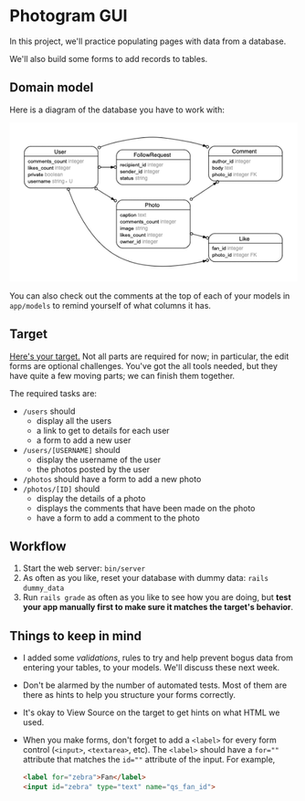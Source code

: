 # Photogram GUI

In this project, we'll practice populating pages with data from a database.

We'll also build some forms to add records to tables.

## Domain model

Here is a diagram of the database you have to work with:

![Domain Model](erd.png?raw=true "Domain Model")

You can also check out the comments at the top of each of your models in `app/models` to remind yourself of what columns it has.

## Target

[Here's your target.](https://photogram-gui.matchthetarget.com/) Not all parts are required for now; in particular, the edit forms are optional challenges. You've got the all tools needed, but they have quite a few moving parts; we can finish them together.

The required tasks are:

 - `/users` should
    - display all the users
    - a link to get to details for each user
    - a form to add a new user
 - `/users/[USERNAME]` should
    - display the username of the user
    - the photos posted by the user
 - `/photos` should have a form to add a new photo
 - `/photos/[ID]` should
    - display the details of a photo
    - displays the comments that have been made on the photo
    - have a form to add a comment to the photo

## Workflow

 1. Start the web server: `bin/server`
 1. As often as you like, reset your database with dummy data: `rails dummy_data`
 2. Run `rails grade` as often as you like to see how you are doing, but **test your app manually first to make sure it matches the target's behavior**.

## Things to keep in mind

  - I added some _validations_, rules to try and help prevent bogus data from entering your tables, to your models. We'll discuss these next week.
 - Don't be alarmed by the number of automated tests. Most of them are there as hints to help you structure your forms correctly.
 - It's okay to View Source on the target to get hints on what HTML we used.
 - When you make forms, don't forget to add a `<label>` for every form control (`<input>`, `<textarea>`, etc). The `<label>` should have a `for=""` attribute that matches the `id=""` attribute of the input. For example,

    ```html
    <label for="zebra">Fan</label>
    <input id="zebra" type="text" name="qs_fan_id">
    ```

